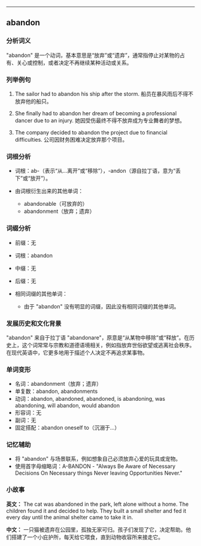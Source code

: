 
---------------
## abandon
### 分析词义
"abandon" 是一个动词，基本意思是“放弃”或“遗弃”，通常指停止对某物的占有、关心或控制，或者决定不再继续某种活动或关系。

### 列举例句
1. The sailor had to abandon his ship after the storm.
   船员在暴风雨后不得不放弃他的船只。

2. She finally had to abandon her dream of becoming a professional dancer due to an injury.
   她因受伤最终不得不放弃成为专业舞者的梦想。

3. The company decided to abandon the project due to financial difficulties.
   公司因财务困难决定放弃那个项目。

### 词根分析
- 词根：ab-（表示“从...离开”或“移除”），-andon（源自拉丁语，意为“丢下”或“放开”）。

- 由词根衍生出来的其他单词：
  - abandonable（可放弃的）
  - abandonment（放弃；遗弃）

### 词缀分析
- 前缀：无
- 词根：abandon
- 中缀：无
- 后缀：无

- 相同词缀的其他单词：
  - 由于 "abandon" 没有明显的词缀，因此没有相同词缀的其他单词。

### 发展历史和文化背景
"abandon" 来自于拉丁语 "abandonare"，原意是“从某物中移除”或“释放”。在历史上，这个词常常与宗教和道德语境相关，例如指放弃世俗欲望或逃离社会秩序。在现代英语中，它更多地用于描述个人决定不再追求某事物。

### 单词变形
- 名词：abandonment（放弃；遗弃）
- 单复数：abandon, abandonments
- 动词：abandon, abandoned, abandoned, is abandoning, was abandoning, will abandon, would abandon
- 形容词：无
- 副词：无
- 固定搭配：abandon oneself to（沉溺于...）

### 记忆辅助
- 将 "abandon" 与场景联系，例如想象自己必须放弃心爱的玩具或宠物。
- 使用首字母缩略词：A-BANDON - "Always Be Aware of Necessary Decisions On Necessary things Never leaving Opportunities Never."

### 小故事
**英文：**
The cat was abandoned in the park, left alone without a home. The children found it and decided to help. They built a small shelter and fed it every day until the animal shelter came to take it in.

**中文：**
一只猫被遗弃在公园里，孤独无家可归。孩子们发现了它，决定帮助。他们搭建了一个小庇护所，每天给它喂食，直到动物收容所来接走它。

